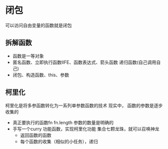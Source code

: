 # 闭包
可以访问自由变量的函数就是闭包

## 拆解函数
- 函数是一等对象
- 匿名函数、立即执行函数IIFE、函数表达式、箭头函数 递归函数(自己调用自己)
- 闭包、构造函数、this、参数

## 柯里化
柯里化是将多参函数转化为一系列单参数函数的技术
现实中， 函数的参数是逐步收集的
  - 真正要执行的函数fn fn.length 参数的数量是明确的
  - 手写一个curry 功能函数，实现柯里化功能
    集合七颗龙珠，就可以召唤神龙
    - 返回函数的函数
    - 每个函数的收集（相似的小任务），递归